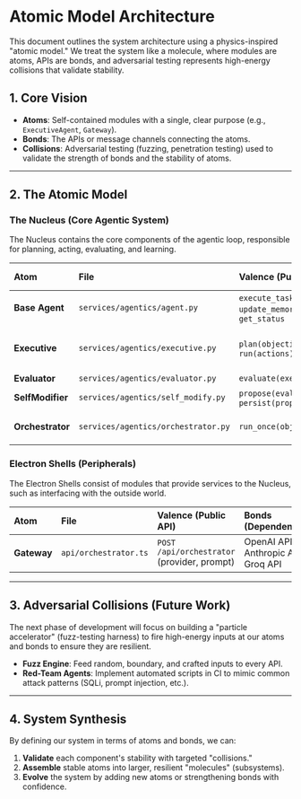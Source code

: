 # Atomic Model Architecture

This document outlines the system architecture using a physics-inspired "atomic model." We treat the system like a molecule, where modules are atoms, APIs are bonds, and adversarial testing represents high-energy collisions that validate stability.

## 1. Core Vision

-   **Atoms**: Self-contained modules with a single, clear purpose (e.g., `ExecutiveAgent`, `Gateway`).
-   **Bonds**: The APIs or message channels connecting the atoms.
-   **Collisions**: Adversarial testing (fuzzing, penetration testing) used to validate the strength of bonds and the stability of atoms.

---

## 2. The Atomic Model

### The Nucleus (Core Agentic System)

The Nucleus contains the core components of the agentic loop, responsible for planning, acting, evaluating, and learning.

| Atom | File | Valence (Public API) | Bonds (Dependencies) |
| :--- | :--- | :--- | :--- |
| **Base Agent** | `services/agentics/agent.py` | `execute_task`, `update_memory`, `get_status` | None |
| **Executive** | `services/agentics/executive.py` | `plan(objective)`, `run(actions)` | `semgrep` (CLI), `opa` (CLI), `dabench/report.json` (File) |
| **Evaluator** | `services/agentics/evaluator.py`| `evaluate(exec_output)` | `Executive` output |
| **SelfModifier**| `services/agentics/self_modify.py`| `propose(evaluation)`, `persist(proposals)` | `Evaluator` output |
| **Orchestrator**| `services/agentics/orchestrator.py`| `run_once(objective)` | `Executive`, `Evaluator`, `SelfModifier` |

### Electron Shells (Peripherals)

The Electron Shells consist of modules that provide services to the Nucleus, such as interfacing with the outside world.

| Atom | File | Valence (Public API) | Bonds (Dependencies) |
| :--- | :--- | :--- | :--- |
| **Gateway** | `api/orchestrator.ts` | `POST /api/orchestrator` (provider, prompt) | OpenAI API, Anthropic API, Groq API |

---

## 3. Adversarial Collisions (Future Work)

The next phase of development will focus on building a "particle accelerator" (fuzz-testing harness) to fire high-energy inputs at our atoms and bonds to ensure they are resilient.

-   **Fuzz Engine**: Feed random, boundary, and crafted inputs to every API.
-   **Red-Team Agents**: Implement automated scripts in CI to mimic common attack patterns (SQLi, prompt injection, etc.).

---

## 4. System Synthesis

By defining our system in terms of atoms and bonds, we can:
1.  **Validate** each component's stability with targeted "collisions."
2.  **Assemble** stable atoms into larger, resilient "molecules" (subsystems).
3.  **Evolve** the system by adding new atoms or strengthening bonds with confidence.